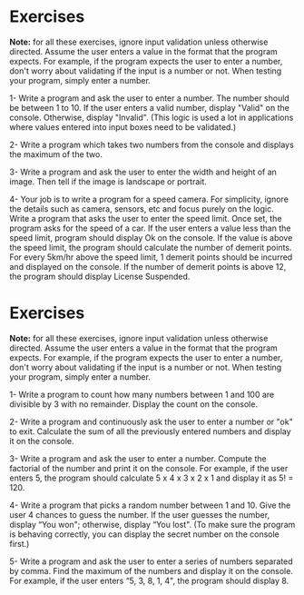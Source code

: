 # Exercises
**Note:** for all these exercises, ignore input validation unless otherwise directed. Assume the user enters a value in the format that the program expects. For example, if the program expects the user to enter a number, don't worry about validating if the input is a number or not. When testing your program, simply enter a number.

1- Write a program and ask the user to enter a number. The number should be between 1 to 10. If the user enters a valid number, display "Valid" on the console. Otherwise, display "Invalid". (This logic is used a lot in applications where values entered into input boxes need to be validated.)



2- Write a program which takes two numbers from the console and displays the maximum of the two.



3- Write a program and ask the user to enter the width and height of an image. Then tell if the image is landscape or portrait.



4- Your job is to write a program for a speed camera. For simplicity, ignore the details such as camera, sensors, etc and focus purely on the logic. Write a program that asks the user to enter the speed limit. Once set, the program asks for the speed of a car. If the user enters a value less than the speed limit, program should display Ok on the console. If the value is above the speed limit, the program should calculate the number of demerit points. For every 5km/hr above the speed limit, 1 demerit points should be incurred and displayed on the console. If the number of demerit points is above 12, the program should display License Suspended.

# Exercises
**Note:** for all these exercises, ignore input validation unless otherwise directed. Assume the user enters a value in the format that the program expects. For example, if the program expects the user to enter a number, don't worry about validating if the input is a number or not. When testing your program, simply enter a number.

1- Write a program to count how many numbers between 1 and 100 are divisible by 3 with no remainder. Display the count on the console.



2- Write a program and continuously ask the user to enter a number or "ok" to exit. Calculate the sum of all the previously entered numbers and display it on the console.



3- Write a program and ask the user to enter a number. Compute the factorial of the number and print it on the console. For example, if the user enters 5, the program should calculate 5 x 4 x 3 x 2 x 1 and display it as 5! = 120.



4- Write a program that picks a random number between 1 and 10. Give the user 4 chances to guess the number. If the user guesses the number, display “You won"; otherwise, display “You lost". (To make sure the program is behaving correctly, you can display the secret number on the console first.)



5- Write a program and ask the user to enter a series of numbers separated by comma. Find the maximum of the numbers and display it on the console. For example, if the user enters “5, 3, 8, 1, 4", the program should display 8.
